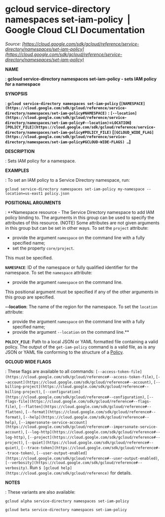 # gcloud service-directory namespaces set-iam-policy  |  Google Cloud CLI Documentation

*Source: [https://cloud.google.com/sdk/gcloud/reference/service-directory/namespaces/set-iam-policy](https://cloud.google.com/sdk/gcloud/reference/service-directory/namespaces/set-iam-policy)*

**NAME**

: **gcloud service-directory namespaces set-iam-policy - sets IAM policy for a namespace**

**SYNOPSIS**

: **`gcloud service-directory namespaces set-iam-policy` (`[NAMESPACE](https://cloud.google.com/sdk/gcloud/reference/service-directory/namespaces/set-iam-policy#NAMESPACE)` : `[--location](https://cloud.google.com/sdk/gcloud/reference/service-directory/namespaces/set-iam-policy#--location)`=`LOCATION`) `[POLICY_FILE](https://cloud.google.com/sdk/gcloud/reference/service-directory/namespaces/set-iam-policy#POLICY_FILE)` [`[GCLOUD_WIDE_FLAG](https://cloud.google.com/sdk/gcloud/reference/service-directory/namespaces/set-iam-policy#GCLOUD-WIDE-FLAGS) …`]**

**DESCRIPTION**

: Sets IAM policy for a namespace.

**EXAMPLES**

: To set an IAM policy to a Service Directory namespace, run:

```
gcloud service-directory namespaces set-iam-policy my-namespace --location=us-east1 policy.json
```

**POSITIONAL ARGUMENTS**

: **Namespace resource - The Service Directory namespace to add IAM policy binding
to. The arguments in this group can be used to specify the attributes of this
resource. (NOTE) Some attributes are not given arguments in this group but can
be set in other ways.
To set the `project` attribute:

- provide the argument `namespace` on the command line with a fully
specified name;
- set the property `core/project`.

This must be specified.

**`NAMESPACE`**:
ID of the namespace or fully qualified identifier for the namespace.
To set the `namespace` attribute:

- provide the argument `namespace` on the command line.

This positional argument must be specified if any of the other arguments in this
group are specified.

**--location**:
The name of the region for the namespace.
To set the `location` attribute:

- provide the argument `namespace` on the command line with a fully
specified name;
- provide the argument `--location` on the command line.**

**`POLICY_FILE`**:
Path to a local JSON or YAML formatted file containing a valid policy.
The output of the `get-iam-policy` command is a valid file, as is any
JSON or YAML file conforming to the structure of a [Policy](https://cloud.google.com/iam/reference/rest/v1/Policy).

**GCLOUD WIDE FLAGS**

: These flags are available to all commands: `[--access-token-file](https://cloud.google.com/sdk/gcloud/reference#--access-token-file)`,
`[--account](https://cloud.google.com/sdk/gcloud/reference#--account)`, `[--billing-project](https://cloud.google.com/sdk/gcloud/reference#--billing-project)`,
`[--configuration](https://cloud.google.com/sdk/gcloud/reference#--configuration)`,
`[--flags-file](https://cloud.google.com/sdk/gcloud/reference#--flags-file)`,
`[--flatten](https://cloud.google.com/sdk/gcloud/reference#--flatten)`, `[--format](https://cloud.google.com/sdk/gcloud/reference#--format)`, `[--help](https://cloud.google.com/sdk/gcloud/reference#--help)`, `[--impersonate-service-account](https://cloud.google.com/sdk/gcloud/reference#--impersonate-service-account)`,
`[--log-http](https://cloud.google.com/sdk/gcloud/reference#--log-http)`,
`[--project](https://cloud.google.com/sdk/gcloud/reference#--project)`, `[--quiet](https://cloud.google.com/sdk/gcloud/reference#--quiet)`, `[--trace-token](https://cloud.google.com/sdk/gcloud/reference#--trace-token)`, `[--user-output-enabled](https://cloud.google.com/sdk/gcloud/reference#--user-output-enabled)`,
`[--verbosity](https://cloud.google.com/sdk/gcloud/reference#--verbosity)`.
Run `$ [gcloud help](https://cloud.google.com/sdk/gcloud/reference)` for details.

**NOTES**

: These variants are also available:

```
gcloud alpha service-directory namespaces set-iam-policy
```

```
gcloud beta service-directory namespaces set-iam-policy
```